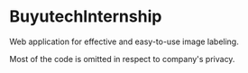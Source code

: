 # BuyutechInternship
Web application for effective and easy-to-use image labeling.

Most of the code is omitted in respect to company's privacy.
